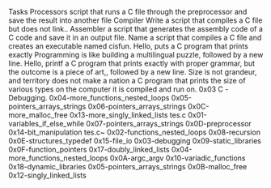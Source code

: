 Tasks
Processors script that runs a C file through the preprocessor and save the result into another file
Compiler Write a script that compiles a C file but does not link..
Assembler a script that generates the assembly code of a C code and save it in an output file.
Name a script that compiles a C file and creates an executable named cisfun.
Hello, puts  a C program that prints exactly
Programming is like building a multilingual puzzle, followed by a new line.
Hello, printf a C program that prints exactly with proper grammar,
but the outcome is a piece of art,, followed by a new line.
Size is not grandeur, and territory does not make a nation
a C program that prints the size of various types on the computer it is compiled and run on.
0x03 C -Debugging.
0x04-more_functions_nested_loops
0x05-pointers_arrays_strings
0x06-pointers_arrays_strings
0x0C-more_malloc_free
0x13-more_singly_linked_lists  tes.c
0x01-variables_if_else_while
0x07-pointers_arrays_strings
0x0D-preprocessor
0x14-bit_manipulation
tes.c~
0x02-functions_nested_loops
0x08-recursion
0x0E-structures_typedef
0x15-file_io
0x03-debugging
0x09-static_libraries
0x0F-function_pointers
0x17-doubly_linked_lists
0x04-more_functions_nested_loops
0x0A-argc_argv
0x10-variadic_functions
0x18-dynamic_libraries
0x05-pointers_arrays_strings
0x0B-malloc_free
0x12-singly_linked_lists